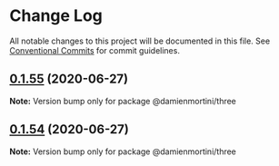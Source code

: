 # Change Log

All notable changes to this project will be documented in this file.
See [Conventional Commits](https://conventionalcommits.org) for commit guidelines.

## [0.1.55](https://github.com/damienmortini/lib/compare/@damienmortini/three@0.1.54...@damienmortini/three@0.1.55) (2020-06-27)

**Note:** Version bump only for package @damienmortini/three





## [0.1.54](https://github.com/damienmortini/lib/compare/@damienmortini/three@0.1.53...@damienmortini/three@0.1.54) (2020-06-27)

**Note:** Version bump only for package @damienmortini/three
